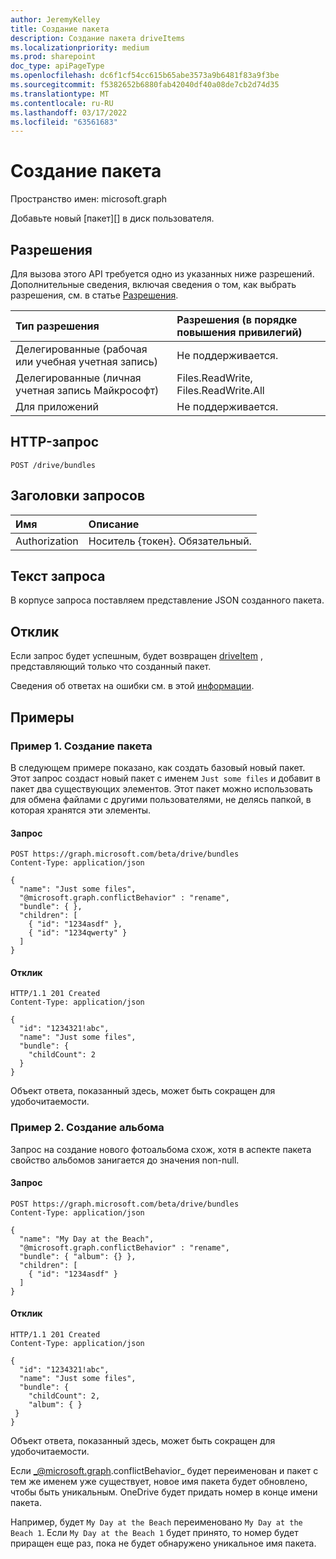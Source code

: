 ```yaml
---
author: JeremyKelley
title: Создание пакета
description: Создание пакета driveItems
ms.localizationpriority: medium
ms.prod: sharepoint
doc_type: apiPageType
ms.openlocfilehash: dc6f1cf54cc615b65abe3573a9b6481f83a9f3be
ms.sourcegitcommit: f5382652b6880fab42040df40a08de7cb2d74d35
ms.translationtype: MT
ms.contentlocale: ru-RU
ms.lasthandoff: 03/17/2022
ms.locfileid: "63561683"
---
```

# <a name="create-bundle"></a>Создание пакета

Пространство имен: microsoft.graph

Добавьте новый [пакет][] в диск пользователя.

[bundle]: ../resources/bundle.md

## <a name="permissions"></a>Разрешения

Для вызова этого API требуется одно из указанных ниже разрешений. Дополнительные сведения, включая сведения о том, как выбрать разрешения, см. в статье [Разрешения](/graph/permissions-reference).

|Тип разрешения      | Разрешения (в порядке повышения привилегий)              |
|:--------------------|:---------------------------------------------------------|
|Делегированные (рабочая или учебная учетная запись) | Не поддерживается.                             |
|Делегированные (личная учетная запись Майкрософт) | Files.ReadWrite, Files.ReadWrite.All   |
|Для приложений          | Не поддерживается.                                           |

## <a name="http-request"></a>HTTP-запрос

<!-- { "blockType": "ignored" } -->

```http
POST /drive/bundles
```

## <a name="request-headers"></a>Заголовки запросов

| Имя          | Описание  |
|:------------- |:------------ |
| Authorization | Носитель \{токен\}. Обязательный. |

## <a name="request-body"></a>Текст запроса

В корпусе запроса поставляем представление JSON созданного пакета.

## <a name="response"></a>Отклик

Если запрос будет успешным, будет возвращен [driveItem](../resources/driveitem.md) , представляющий только что созданный пакет.

Сведения об ответах на ошибки см. в этой [информации][error-response].

## <a name="examples"></a>Примеры

### <a name="example-1-create-a-bundle"></a>Пример 1. Создание пакета

В следующем примере показано, как создать базовый новый пакет.
Этот запрос создаст новый пакет с именем `Just some files` и добавит в пакет два существующих элементов.
Этот пакет можно использовать для обмена файлами с другими пользователями, не делясь папкой, в которая хранятся эти элементы.

#### <a name="request"></a>Запрос

<!-- { "blockType": "request", "name": "create-bundle" } -->

```http
POST https://graph.microsoft.com/beta/drive/bundles
Content-Type: application/json

{
  "name": "Just some files",
  "@microsoft.graph.conflictBehavior" : "rename",
  "bundle": { },
  "children": [
    { "id": "1234asdf" },
    { "id": "1234qwerty" }
  ]
}
```

#### <a name="response"></a>Отклик

<!-- { "blockType": "response", "@odata.type": "microsoft.graph.driveItem", "truncated": true } -->

```http
HTTP/1.1 201 Created
Content-Type: application/json

{
  "id": "1234321!abc",
  "name": "Just some files",
  "bundle": {
    "childCount": 2
  }
}
```

Объект ответа, показанный здесь, может быть сокращен для удобочитаемости.

### <a name="example-2-create-an-album"></a>Пример 2. Создание альбома

Запрос на создание нового фотоальбома схож, хотя в аспекте пакета свойство альбомов занигается до значения non-null.

#### <a name="request"></a>Запрос

<!-- { "blockType": "request", "name": "create-album" } -->

```http
POST https://graph.microsoft.com/beta/drive/bundles
Content-Type: application/json

{
  "name": "My Day at the Beach",
  "@microsoft.graph.conflictBehavior" : "rename",
  "bundle": { "album": {} },
  "children": [
    { "id": "1234asdf" }
  ]
}
```

#### <a name="response"></a>Отклик

<!-- { "blockType": "response", "@odata.type": "microsoft.graph.driveItem", "truncated": true } -->

```http
HTTP/1.1 201 Created
Content-Type: application/json

{
  "id": "1234321!abc",
  "name": "Just some files",
  "bundle": {
    "childCount": 2,
    "album": { }
 }
}
```

Объект ответа, показанный здесь, может быть сокращен для удобочитаемости.

Если _@microsoft.graph.conflictBehavior_ будет переименован и пакет с тем  же именем уже существует, новое имя пакета будет обновлено, чтобы быть уникальным.
OneDrive будет придать номер в конце имени пакета.

Например, будет `My Day at the Beach` переименовано `My Day at the Beach 1`.
Если `My Day at the Beach 1` будет принято, то номер будет приращен еще раз, пока не будет обнаружено уникальное имя пакета.


[error-response]: /graph/errors

<!-- {
  "type": "#page.annotation",
  "description": "Create a new bundle or photo album.",
  "keywords": "create,bundle",
  "section": "documentation",
  "tocPath&quot;: &quot;Bundles/Create"
} -->


